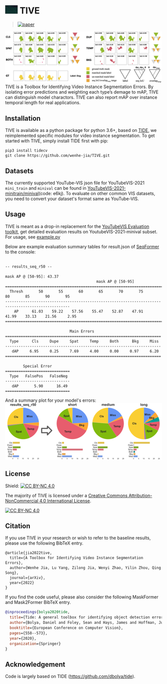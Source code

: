 # <img src="./sources/logo.png" width="40px"> TIVE

> [![paper](https://img.shields.io/badge/Paper-arxiv-b31b1b)](https://)

<img src="./sources/ErrorType.png"> 
TIVE is a Toolbox for Identifying Video Instance Segmentation Errors. By isolating error predictions and weighting each type’s demage to mAP, TIVE can distinguish model charactors. TIVE can also report mAP over instance temporal length for real applications.

## Installation

TIVE is available as a python package for python 3.6+, based on [TIDE](https://github.com/dbolya/tide), we reimplemented specific modules for video instance segmentation. To get started with TIVE, simply install TIDE first with pip:

```shell
pip3 install tidecv
git clone https://github.com/wenhe-jia/TIVE.git
```


## Datasets

The currently supported YouTube-VIS json file for YouTubeVIS-2021 `mini_train` and `minival` can be found in [YouTubeVIS-2021-minitrain/minival](https://pan.baidu.com/s/1EFgzjxRTLa4c13izEVkFNQ?pwd=e6kj)(code: e6kj). To evaluate on other common VIS datasets, you need to convert your dataset's format same as YouTube-VIS.


## Usage

TIVE is meant as a drop-in replacement for the [YouTubeVIS Evaluation toolkit]([https://github.com/youtubevos/cocoapi]), get detailed evaluation results on YoutubeVIS-2021-minival subset. For usage, see [example.py](examples/tive_evaluate.py)

Below are example evaluation summary tables for result.json of [SeqFormer](https://github.com/wjf5203/VNext) to the console:
```

-- results_seq_r50 --

mask AP @ [50-95]: 43.37
                                         mask AP @ [50-95]
===================================================================================================
  Thresh       50       55       60       65       70       75       80       85       90       95  
---------------------------------------------------------------------------------------------------
    AP      61.03    59.22    57.56    55.47    52.87    47.91    41.99    33.13    21.56     2.95  
===================================================================================================

                             Main Errors
======================================================================
  Type      Cls     Dupe     Spat     Temp     Both      Bkg     Miss  
----------------------------------------------------------------------
   dAP     6.95     0.25     7.69     4.00     0.00     0.97     6.20  
======================================================================

        Special Error
=============================
  Type   FalsePos   FalseNeg  
-----------------------------
   dAP       5.90      16.49  
=============================

```

And a summary plot for your model's errors:
<img src="./sources/results_sequence_mask_summary.png" width="800px">


## License

Shield: [![CC BY-NC 4.0][cc-by-nc-shield]][cc-by-nc]

The majority of TIVE is licensed under a
[Creative Commons Attribution-NonCommercial 4.0 International License](LICENSE).

[![CC BY-NC 4.0][cc-by-nc-image]][cc-by-nc]

[cc-by-nc]: http://creativecommons.org/licenses/by-nc/4.0/
[cc-by-nc-image]: https://licensebuttons.net/l/by-nc/4.0/88x31.png
[cc-by-nc-shield]: https://img.shields.io/badge/License-CC%20BY--NC%204.0-lightgrey.svg

## Citation

If you use TIVE in your research or wish to refer to the baseline results, please use the following BibTeX entry.

```
@article{jia2022tive,
  title={A Toolbox for Identifying Video Instance Segmentation Errors},
  author={Wenhe Jia, Lu Yang, Zilong Jia, Wenyi Zhao, Yilin Zhou, Qing Song},
  journal={arXiv},
  year={2022}
}
```

If you find the code useful, please also consider the following MaskFormer and Mask2Former BibTeX entry.

```BibTeX
@inproceedings{bolya2020tide,
  title={Tide: A general toolbox for identifying object detection errors},
  author={Bolya, Daniel and Foley, Sean and Hays, James and Hoffman, Judy},
  booktitle={European Conference on Computer Vision},
  pages={558--573},
  year={2020},
  organization={Springer}
}
```

## Acknowledgement

Code is largely based on TIDE (https://github.com/dbolya/tide).
